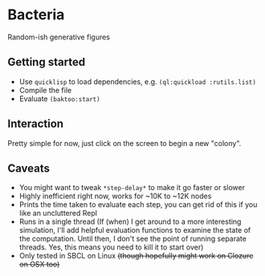 Bacteria
========

Random-ish generative figures

Getting started
---------------
- Use `quicklisp` to load dependencies, e.g. `(ql:quickload :rutils.list)`
- Compile the file
- Evaluate `(baktoo:start)`

Interaction
---------------
Pretty simple for now, just click on the screen to begin a new "colony".

Caveats
----------
- You might want to tweak `*step-delay*` to make it go faster or slower
- Highly inefficient right now, works for ~10K to ~12K nodes
- Prints the time taken to evaluate each step, you can get rid of this if you like an uncluttered Repl
- Runs in a single thread (If (when) I get around to a more interesting simulation, I'll add helpful evaluation functions to examine the state of the computation. Until then, I don't see the point of running separate threads. Yes, this means you need to kill it to start over)
- Only tested in SBCL on Linux ~~(though hopefully might work on Clozure on OSX too)~~
